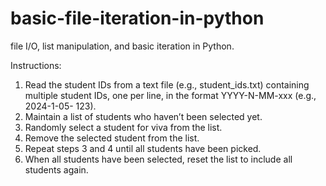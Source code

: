 # basic-file-iteration-in-python
file I/O, list manipulation, and basic iteration in Python.

Instructions:
1. Read the student IDs from a text file (e.g., student_ids.txt) containing
multiple student IDs, one per line, in the format YYYY-N-MM-xxx (e.g., 2024-1-05-
123).
2. Maintain a list of students who haven’t been selected yet.
3. Randomly select a student for viva from the list.
4. Remove the selected student from the list.
5. Repeat steps 3 and 4 until all students have been picked.
6. When all students have been selected, reset the list to include all students
again.
